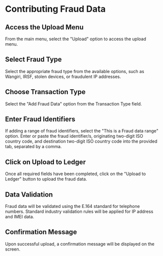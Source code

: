   # Contributing Fraud Data

## Access the Upload Menu

From the main menu, select the "Upload" option to access the upload menu.

## Select Fraud Type

Select the appropriate fraud type from the available options, such as Wangiri, IRSF, stolen devices, or fraudulent IP addresses.

## Choose Transaction Type

Select the "Add Fraud Data" option from the Transaction Type field.

## Enter Fraud Identifiers

If adding a range of fraud identifiers, select the "This is a Fraud data range" option. Enter or paste the fraud identifier/s, originating two-digit ISO country code, and destination two-digit ISO country code into the provided tab, separated by a comma.

## Click on Upload to Ledger

Once all required fields have been completed, click on the "Upload to Ledger" button to upload the fraud data.

## Data Validation

Fraud data will be validated using the E.164 standard for telephone numbers. Standard industry validation rules will be applied for IP address and IMEI data.

## Confirmation Message

Upon successful upload, a confirmation message will be displayed on the screen.

